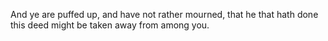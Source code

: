 And ye are puffed up, and have not rather mourned, that he that hath done this deed might be taken away from among you.
